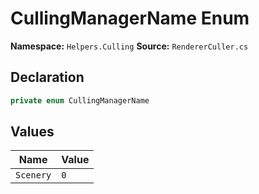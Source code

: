# CullingManagerName Enum

**Namespace:** `Helpers.Culling`
**Source:** `RendererCuller.cs`

## Declaration

```csharp
private enum CullingManagerName
```

## Values

| Name | Value |
|------|-------|
| `Scenery` | `0` |

